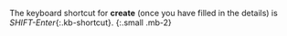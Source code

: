 The keyboard shortcut for __create__ (once you have filled in the details) is *SHIFT-Enter*{:.kb-shortcut}.
{:.small .mb-2}